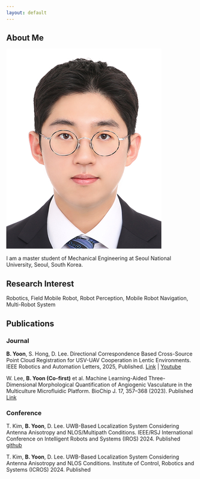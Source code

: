 ```yaml
---
layout: default
---
```


## About Me

<img class="profile-picture" src="profile.jpg">

I am a master student of Mechanical Engineering at Seoul National University, Seoul, South Korea.

## Research Interest

Robotics, Field Mobile Robot, Robot Perception, Mobile Robot Navigation, Multi-Robot System

## Publications
### Journal
**B. Yoon**, S. Hong, D. Lee. Directional Correspondence Based Cross-Source Point Cloud Registration for
USV-UAV Cooperation in Lentic Environments. IEEE Robotics and Automation Letters, 2025, Published. [Link](https://ieeexplore.ieee.org/document/10816390) | [Youtube](https://www.youtube.com/watch?v=MwMY65CztuY)

W. Lee, **B. Yoon (Co-first)** et al. Machine Learning-Aided Three-Dimensional Morphological Quantification of Angiogenic Vasculature in the Multiculture Microfluidic Platform. BioChip J. 17, 357–368 (2023). Published [Link](https://link.springer.com/article/10.1007/s13206-023-00114-2)

### Conference
T. Kim, **B. Yoon**, D. Lee. UWB-Based Localization System Considering Antenna Anisotropy and NLOS/Multipath
Conditions. IEEE/RSJ International Conference on Intelligent Robots and Systems (IROS) 2024. Published
[github](https://github.com/INRoL/inrol_uwb_localization)

T. Kim, **B. Yoon**, D. Lee. UWB-Based Localization System Considering Antenna Anisotropy and NLOS Conditions. Institute of Control, Robotics and Systems (ICROS) 2024. Published


